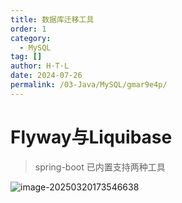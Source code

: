 ```yaml
---
title: 数据库迁移工具
order: 1
category:
  - MySQL
tag: []
author: H·T·L
date: 2024-07-26
permalink: /03-Java/MySQL/gmar9e4p/
---
```

# Flyway与Liquibase



> spring-boot 已内置支持两种工具



![image-20250320173546638](http://images.hicoding.top/i/2025/03/21/heegco-3.webp)